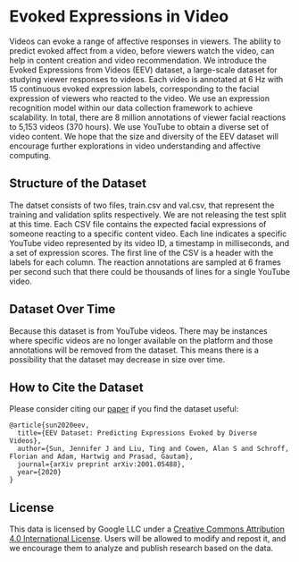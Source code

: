 # Evoked Expressions in Video

Videos can evoke a range of affective responses in viewers. The ability to predict evoked affect from a video, before viewers watch the video, can help in content creation and video recommendation. We introduce the Evoked Expressions from Videos (EEV) dataset, a large-scale dataset for studying viewer responses to videos. Each video is annotated at 6 Hz with 15 continuous evoked expression labels, corresponding to the facial expression of viewers who reacted to the video. We use an expression recognition model within our data collection framework to achieve scalability. In total, there are 8 million annotations of viewer facial reactions to 5,153 videos (370 hours). We use YouTube to obtain a diverse set of video content. We hope that the size and diversity of the EEV dataset will encourage further explorations in video understanding and affective computing.

## Structure of the Dataset

The datset consists of two files, train.csv and val.csv, that represent the training and validation splits respectively. We are not releasing the test split at this time. Each CSV file contains the expected facial expressions of someone reacting to a specific content video. Each line indicates a specific YouTube video represented by its video ID, a timestamp in milliseconds, and a set of expression scores. The first line of the CSV is a header with the labels for each column. The reaction annotations are sampled at 6 frames per second such that there could be thousands of lines for a single YouTube video.

## Dataset Over Time

Because this dataset is from YouTube videos. There may be instances where specific videos are no longer available on the platform and those annotations will be removed from the dataset. This means there is a possibility that the dataset may decrease in size over time.

## How to Cite the Dataset

Please consider citing our [paper]((https://arxiv.org/abs/2001.05488)) if you find the dataset useful:

```
@article{sun2020eev,
  title={EEV Dataset: Predicting Expressions Evoked by Diverse Videos},
  author={Sun, Jennifer J and Liu, Ting and Cowen, Alan S and Schroff, Florian and Adam, Hartwig and Prasad, Gautam},
  journal={arXiv preprint arXiv:2001.05488},
  year={2020}
}
```
## License

This data is licensed by Google LLC under a [Creative Commons Attribution 4.0 International License](http://creativecommons.org/licenses/by/4.0/). Users will be allowed to modify and repost it, and we encourage them to analyze and publish research based on the data.
